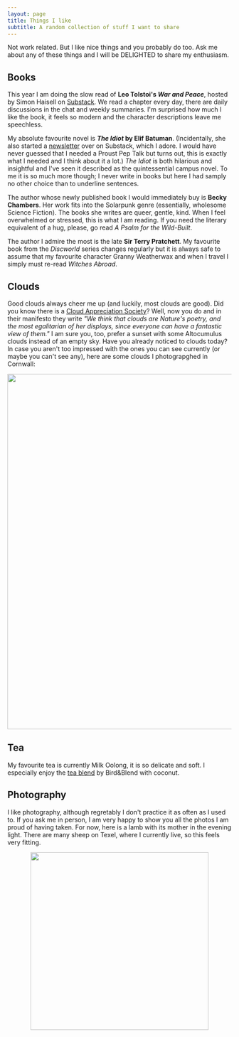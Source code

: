 ```yaml
---
layout: page
title: Things I like
subtitle: A random collection of stuff I want to share
---
```

Not work related. But I like nice things and you probably do too. Ask me about any of these things and I will be DELIGHTED to share my enthusiasm.

## Books

This year I am doing the slow read of **Leo Tolstoi's _War and Peace_**, hosted by Simon Haisell on [Substack](https://footnotesandtangents.substack.com/p/war-and-peace). We read a chapter every day, there are daily discussions in the chat and weekly summaries. I'm surprised how much I like the book, it feels so modern and the character descriptions leave me speechless. 

My absolute favourite novel is **_The Idiot_ by Elif Batuman**. (Incidentally, she also started a [newsletter](https://eliflife.substack.com) over on Substack, which I adore. I would have never guessed that I needed a Proust Pep Talk but turns out, this is exactly what I needed and I think about it a lot.) _The Idiot_ is both hilarious and insightful and I've seen it described as the quintessential campus novel. To me it is so much more though; I never write in books but here I had samply no other choice than to underline sentences. 

The author whose newly published book I would immediately buy is **Becky Chambers**. Her work fits into the Solarpunk genre (essentially, wholesome Science Fiction). The books she writes are queer, gentle, kind. When I feel overwhelmed or stressed, this is what I am reading. If you need the literary equivalent of a hug, please, go read _A Psalm for the Wild-Built_.

The author I admire the most is the late **Sir Terry Pratchett**. My favourite book from the _Discworld_ series changes regularly but it is always safe to assume that my favourite character Granny Weatherwax and when I travel I simply must re-read _Witches Abroad_.


## Clouds

Good clouds always cheer me up (and luckily, most clouds are good). Did you know there is a [Cloud Appreciation Society](https://cloudappreciationsociety.org)? Well, now you do and in their manifesto they write *"We think that clouds are Nature's poetry, and the most egalitarian of her displays, since everyone can have a fantastic view of them."* I am sure you, too, prefer a sunset with some Altocumulus clouds instead of an empty sky. Have you already noticed to clouds today? In case you aren't too impressed with the ones you can see currently (or maybe you can't see any), here are some clouds I photograpghed in Cornwall:

<center><img src="/assets/img/cornwall_small.JPG" width="800rem"></center>

## Tea

My favourite tea is currently Milk Oolong, it is so delicate and soft. I especially enjoy the [tea blend](https://www.hebdentea.com/product/milky-oolong/) by Bird&Blend with coconut. 


## Photography
I like photography, although regretably I don't practice it as often as I used to. If you ask me in person, I am very happy to show you all the photos I am proud of having taken. For now, here is a lamb with its mother in the evening light. There are many sheep on Texel, where I currently live, so this feels very fitting. 

<center><img src="/assets/img/sheep_small.JPG" width="400"></center>







